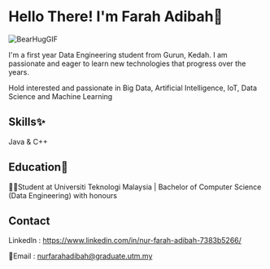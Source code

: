 # Hello There! I'm Farah Adibah👋

![BearHugGIF](https://user-images.githubusercontent.com/128114912/227106161-8ed26296-3968-4a74-8547-26c8bd94244f.gif)

I'm a first year Data Engineering student from Gurun, Kedah. I am passionate and eager to learn new technologies that progress over the years. 

Hold interested and passionate in Big Data, Artificial Intelligence, IoT, Data Science and Machine Learning


## Skills✨

Java & C++



## Education📗

👩‍🎓Student at Universiti Teknologi Malaysia | Bachelor of Computer Science (Data Engineering) with honours


## Contact

Linkedln : https://www.linkedin.com/in/nur-farah-adibah-7383b5266/

📧Email : nurfarahadibah@graduate.utm.my

